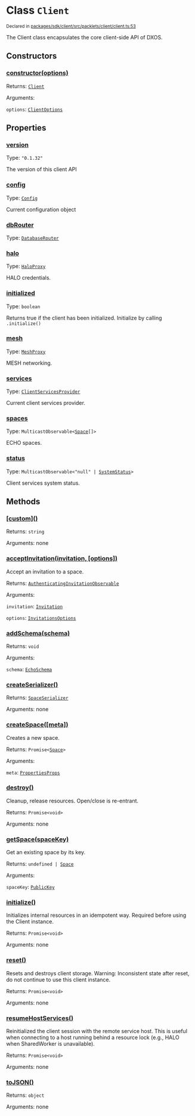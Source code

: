 # Class `Client`
<sub>Declared in [packages/sdk/client/src/packlets/client/client.ts:53](https://github.com/dxos/dxos/blob/main/packages/sdk/client/src/packlets/client/client.ts#L53)</sub>


The Client class encapsulates the core client-side API of DXOS.


## Constructors
### [constructor(options)](https://github.com/dxos/dxos/blob/main/packages/sdk/client/src/packlets/client/client.ts#L74)



Returns: <code>[Client](/api/@dxos/client/classes/Client)</code>

Arguments: 

`options`: <code>[ClientOptions](/api/@dxos/client/types/ClientOptions)</code>


## Properties
### [version](https://github.com/dxos/dxos/blob/main/packages/sdk/client/src/packlets/client/client.ts#L57)
Type: <code>"0.1.32"</code>

The version of this client API

### [config](https://github.com/dxos/dxos/blob/main/packages/sdk/client/src/packlets/client/client.ts#L114)
Type: <code>[Config](/api/@dxos/client/classes/Config)</code>

Current configuration object

### [dbRouter](https://github.com/dxos/dxos/blob/main/packages/sdk/client/src/packlets/client/client.ts#L157)
Type: <code>[DatabaseRouter](/api/@dxos/client/classes/DatabaseRouter)</code>

### [halo](https://github.com/dxos/dxos/blob/main/packages/sdk/client/src/packlets/client/client.ts#L143)
Type: <code>[HaloProxy](/api/@dxos/client/classes/HaloProxy)</code>

HALO credentials.

### [initialized](https://github.com/dxos/dxos/blob/main/packages/sdk/client/src/packlets/client/client.ts#L129)
Type: <code>boolean</code>

Returns true if the client has been initialized. Initialize by calling  `.initialize()`

### [mesh](https://github.com/dxos/dxos/blob/main/packages/sdk/client/src/packlets/client/client.ts#L150)
Type: <code>[MeshProxy](/api/@dxos/client/classes/MeshProxy)</code>

MESH networking.

### [services](https://github.com/dxos/dxos/blob/main/packages/sdk/client/src/packlets/client/client.ts#L121)
Type: <code>[ClientServicesProvider](/api/@dxos/client/interfaces/ClientServicesProvider)</code>

Current client services provider.

### [spaces](https://github.com/dxos/dxos/blob/main/packages/sdk/client/src/packlets/client/client.ts#L164)
Type: <code>MulticastObservable&lt;[Space](/api/@dxos/client/interfaces/Space)[]&gt;</code>

ECHO spaces.

### [status](https://github.com/dxos/dxos/blob/main/packages/sdk/client/src/packlets/client/client.ts#L136)
Type: <code>MulticastObservable&lt;"null" | [SystemStatus](/api/@dxos/client/enums#SystemStatus)&gt;</code>

Client services system status.


## Methods
### [\[custom\]()](https://github.com/dxos/dxos/blob/main/packages/sdk/client/src/packlets/client/client.ts#L98)



Returns: <code>string</code>

Arguments: none

### [acceptInvitation(invitation, \[options\])](https://github.com/dxos/dxos/blob/main/packages/sdk/client/src/packlets/client/client.ts#L189)



Accept an invitation to a space.


Returns: <code>[AuthenticatingInvitationObservable](/api/@dxos/client/interfaces/AuthenticatingInvitationObservable)</code>

Arguments: 

`invitation`: <code>[Invitation](/api/@dxos/client/interfaces/Invitation)</code>

`options`: <code>[InvitationsOptions](/api/@dxos/client/types/InvitationsOptions)</code>

### [addSchema(schema)](https://github.com/dxos/dxos/blob/main/packages/sdk/client/src/packlets/client/client.ts#L168)



Returns: <code>void</code>

Arguments: 

`schema`: <code>[EchoSchema](/api/@dxos/client/classes/EchoSchema)</code>

### [createSerializer()](https://github.com/dxos/dxos/blob/main/packages/sdk/client/src/packlets/client/client.ts#L294)



Returns: <code>[SpaceSerializer](/api/@dxos/client/classes/SpaceSerializer)</code>

Arguments: none

### [createSpace(\[meta\])](https://github.com/dxos/dxos/blob/main/packages/sdk/client/src/packlets/client/client.ts#L175)



Creates a new space.


Returns: <code>Promise&lt;[Space](/api/@dxos/client/interfaces/Space)&gt;</code>

Arguments: 

`meta`: <code>[PropertiesProps](/api/@dxos/client/types/PropertiesProps)</code>

### [destroy()](https://github.com/dxos/dxos/blob/main/packages/sdk/client/src/packlets/client/client.ts#L249)



Cleanup, release resources.
Open/close is re-entrant.


Returns: <code>Promise&lt;void&gt;</code>

Arguments: none

### [getSpace(spaceKey)](https://github.com/dxos/dxos/blob/main/packages/sdk/client/src/packlets/client/client.ts#L182)



Get an existing space by its key.


Returns: <code>undefined | [Space](/api/@dxos/client/interfaces/Space)</code>

Arguments: 

`spaceKey`: <code>[PublicKey](/api/@dxos/client/classes/PublicKey)</code>

### [initialize()](https://github.com/dxos/dxos/blob/main/packages/sdk/client/src/packlets/client/client.ts#L198)



Initializes internal resources in an idempotent way.
Required before using the Client instance.


Returns: <code>Promise&lt;void&gt;</code>

Arguments: none

### [reset()](https://github.com/dxos/dxos/blob/main/packages/sdk/client/src/packlets/client/client.ts#L279)



Resets and destroys client storage.
Warning: Inconsistent state after reset, do not continue to use this client instance.


Returns: <code>Promise&lt;void&gt;</code>

Arguments: none

### [resumeHostServices()](https://github.com/dxos/dxos/blob/main/packages/sdk/client/src/packlets/client/client.ts#L270)



Reinitialized the client session with the remote service host.
This is useful when connecting to a host running behind a resource lock
(e.g., HALO when SharedWorker is unavailable).


Returns: <code>Promise&lt;void&gt;</code>

Arguments: none

### [toJSON()](https://github.com/dxos/dxos/blob/main/packages/sdk/client/src/packlets/client/client.ts#L102)



Returns: <code>object</code>

Arguments: none
